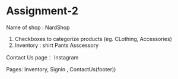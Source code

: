 # Assignment-2
Name of shop : NardShop
1. Checkboxes to categorize products (eg. CLothing, Accessories)
2. Inventory : shirt Pants Asscessory


Contact Us page： Instagram

Pages: Inventory, Signin , ContactUs(footer))



